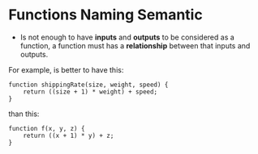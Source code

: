 # Functions Naming Semantic

- Is not enough to have **inputs** and **outputs** to be considered as a function, a function must has a **relationship** between that inputs and outputs. 

For example, is better to have this:

```
function shippingRate(size, weight, speed) {
    return ((size + 1) * weight) + speed;
}
```

than this:

```
function f(x, y, z) {
    return ((x + 1) * y) + z;
}
```
